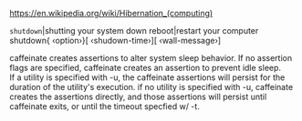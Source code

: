 https://en.wikipedia.org/wiki/Hibernation_(computing)

`shutdown`|shutting your system down
reboot|restart your computer
shutdown{ ‹option›}[ ‹shudown-time›][ ‹wall-message›]

caffeinate creates assertions to alter system sleep behavior. 
If no assertion flags are specified, caffeinate creates an assertion to prevent idle sleep.  
If a utility is specified with -u, the caffeinate assertions will persist for the duration of the utility's execution. 
if no utility is specified with -u, caffeinate creates the assertions directly, and those assertions will persist until caffeinate exits, or until the timeout specfied w/ -t.